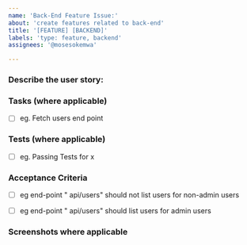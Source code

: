 ```yaml
---
name: 'Back-End Feature Issue:'
about: 'create features related to back-end'
title: '[FEATURE] [BACKEND]'
labels: 'type: feature, backend'
assignees: '@mosesokemwa'

---
```


### Describe the user story:
<!-- eg Admin should be able to delete single or multiple users so that it is easy to manage users.  -->

### Tasks (where applicable)
<!-- Please describe back-end tasks needed to accomplished this-->
- [ ]  eg. Fetch users end point



### Tests (where applicable)
<!-- Please describe tests-->
- [ ]  eg. Passing Tests for x


### Acceptance Criteria
<!-- Detailed checlist of acceptance criteria  -->
- [ ] eg end-point  " api/users" should not list users  for non-admin users
- [ ] eg end-point  " api/users" should list users for admin users





### Screenshots where applicable
